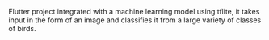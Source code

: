 Flutter project integrated with a machine learning model using tflite, it takes input in the form of an image and classifies it from a large variety of classes of birds.
